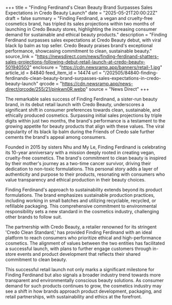 +++
title = "Finding Ferdinand's Clean Beauty Brand Surpasses Sales Expectations in Credo Beauty Launch"
date = "2025-05-21T20:00:22Z"
draft = false
summary = "Finding Ferdinand, a vegan and cruelty-free cosmetics brand, has tripled its sales projections within two months of launching in Credo Beauty stores, highlighting the increasing consumer demand for sustainable and ethical beauty products."
description = "Finding Ferdinand surpasses sales expectations at Credo Beauty debut, with viral black lip balm as top seller. Credo Beauty praises brand's exceptional performance, showcasing commitment to clean, sustainable beauty."
source_link = "https://newsdirect.com/news/finding-ferdinand-shatters-sales-projections-following-debut-retail-launch-at-credo-beauty-501940502"
enclosure = "https://cdn.newsramp.app/banners/retail-1.jpg"
article_id = 84840
feed_item_id = 14474
url = "/202505/84840-finding-ferdinands-clean-beauty-brand-surpasses-sales-expectations-in-credo-beauty-launch"
qrcode = "https://cdn.newsramp.app/news-direct/qrcode/255/21/pinkwn0R.webp"
source = "News Direct"
+++

<p>The remarkable sales success of Finding Ferdinand, a sister-run beauty brand, in its debut retail launch with Credo Beauty, underscores a significant shift in consumer preferences towards clean, sustainable, and ethically produced cosmetics. Surpassing initial sales projections by triple digits within just two months, the brand's performance is a testament to the growing appetite for beauty products that align with these values. The viral popularity of its black lip balm during the Friends of Credo sale further cements the brand's appeal among consumers.</p><p>Founded in 2015 by sisters Nhu and My Le, Finding Ferdinand is celebrating its 10-year anniversary with a mission deeply rooted in creating vegan, cruelty-free cosmetics. The brand's commitment to clean beauty is inspired by their mother's journey as a two-time cancer survivor, driving their dedication to non-toxic formulations. This personal story adds a layer of authenticity and purpose to their products, resonating with consumers who value transparency and ethical production in their beauty choices.</p><p>Finding Ferdinand's approach to sustainability extends beyond its product formulations. The brand emphasizes sustainable production practices, including working in small batches and utilizing recyclable, recycled, or refillable packaging. This comprehensive commitment to environmental responsibility sets a new standard in the cosmetics industry, challenging other brands to follow suit.</p><p>The partnership with Credo Beauty, a retailer renowned for its stringent 'Credo Clean Standard,' has provided Finding Ferdinand with an ideal platform to reach consumers who prioritize ethical and high-performance cosmetics. The alignment of values between the two entities has facilitated a successful launch, with plans to further engage customers through in-store events and product development that reflects their shared commitment to clean beauty.</p><p>This successful retail launch not only marks a significant milestone for Finding Ferdinand but also signals a broader industry trend towards more transparent and environmentally conscious beauty solutions. As consumer demand for such products continues to grow, the cosmetics industry may see a shift in how brands approach product development, packaging, and retail partnerships, with sustainability and ethics at the forefront.</p>